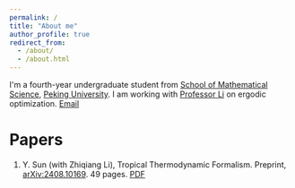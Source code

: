 ```yaml
---
permalink: /
title: "About me"
author_profile: true
redirect_from: 
  - /about/
  - /about.html
---
```


I'm a fourth-year undergraduate student from [School of Mathematical Science](https://www.math.pku.edu.cn), [Peking University](https://www.pku.edu.cn). I am working with [Professor Li](https://www.math.pku.edu.cn/teachers/lizq/) on ergodic optimization. 
[Email](mailto:yqsun@stu.pku.edu.cn)

Papers
======
1. Y. Sun (with Zhiqiang Li), Tropical Thermodynamic Formalism. Preprint, [arXiv:2408.10169](https://arxiv.org/abs/2408.10169). 49 pages. [PDF](https://Yiqingsun10.github.io/files/v3.17.pdf)
